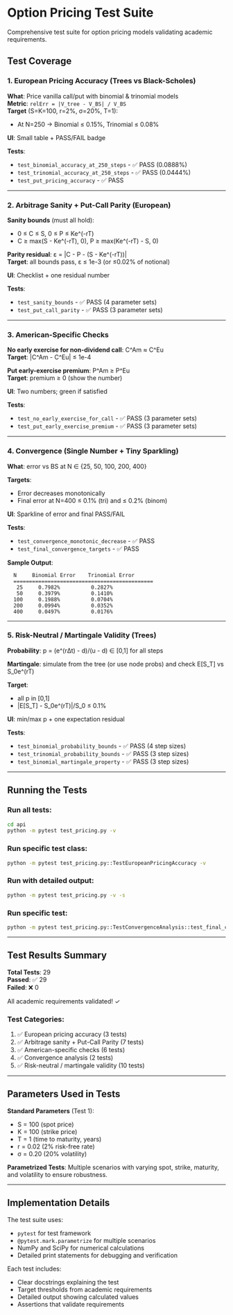 # Option Pricing Test Suite

Comprehensive test suite for option pricing models validating academic requirements.

## Test Coverage

### 1. European Pricing Accuracy (Trees vs Black-Scholes)

**What**: Price vanilla call/put with binomial & trinomial models  
**Metric**: `relErr = |V_tree - V_BS| / V_BS`  
**Target** (S=K=100, r=2%, σ=20%, T=1):

- At N=250 → Binomial ≤ 0.15%, Trinomial ≤ 0.08%

**UI**: Small table + PASS/FAIL badge

**Tests**:

- `test_binomial_accuracy_at_250_steps` - ✅ PASS (0.0888%)
- `test_trinomial_accuracy_at_250_steps` - ✅ PASS (0.0444%)
- `test_put_pricing_accuracy` - ✅ PASS

---

### 2. Arbitrage Sanity + Put-Call Parity (European)

**Sanity bounds** (must all hold):

- 0 ≤ C ≤ S, 0 ≤ P ≤ Ke^(-rT)
- C ≥ max(S - Ke^(-rT), 0), P ≥ max(Ke^(-rT) - S, 0)

**Parity residual**: ε = |C - P - (S - Ke^(-rT))|  
**Target**: all bounds pass, ε ≤ 1e-3 (or ≤0.02% of notional)

**UI**: Checklist + one residual number

**Tests**:

- `test_sanity_bounds` - ✅ PASS (4 parameter sets)
- `test_put_call_parity` - ✅ PASS (3 parameter sets)

---

### 3. American-Specific Checks

**No early exercise for non-dividend call**: C^Am ≈ C^Eu  
**Target**: |C^Am - C^Eu| ≤ 1e-4

**Put early-exercise premium**: P^Am ≥ P^Eu  
**Target**: premium ≥ 0 (show the number)

**UI**: Two numbers; green if satisfied

**Tests**:

- `test_no_early_exercise_for_call` - ✅ PASS (3 parameter sets)
- `test_put_early_exercise_premium` - ✅ PASS (3 parameter sets)

---

### 4. Convergence (Single Number + Tiny Sparkling)

**What**: error vs BS at N ∈ {25, 50, 100, 200, 400}

**Targets**:

- Error decreases monotonically
- Final error at N=400 ≤ 0.1% (tri) and ≤ 0.2% (binom)

**UI**: Sparkline of error and final PASS/FAIL

**Tests**:

- `test_convergence_monotonic_decrease` - ✅ PASS
- `test_final_convergence_targets` - ✅ PASS

**Sample Output**:

```
  N     Binomial Error    Trinomial Error
  =============================================
   25     0.7982%          0.2827%
   50     0.3979%          0.1410%
  100     0.1988%          0.0704%
  200     0.0994%          0.0352%
  400     0.0497%          0.0176%
```

---

### 5. Risk-Neutral / Martingale Validity (Trees)

**Probability**: p = (e^(rΔt) - d)/(u - d) ∈ [0,1] for all steps

**Martingale**: simulate from the tree (or use node probs) and check E[S_T] vs S_0e^(rT)

**Target**:

- all p in [0,1]
- |E[S_T] - S_0e^(rT)|/S_0 ≤ 0.1%

**UI**: min/max p + one expectation residual

**Tests**:

- `test_binomial_probability_bounds` - ✅ PASS (4 step sizes)
- `test_trinomial_probability_bounds` - ✅ PASS (3 step sizes)
- `test_binomial_martingale_property` - ✅ PASS (3 step sizes)

---

## Running the Tests

### Run all tests:

```bash
cd api
python -m pytest test_pricing.py -v
```

### Run specific test class:

```bash
python -m pytest test_pricing.py::TestEuropeanPricingAccuracy -v
```

### Run with detailed output:

```bash
python -m pytest test_pricing.py -v -s
```

### Run specific test:

```bash
python -m pytest test_pricing.py::TestConvergenceAnalysis::test_final_convergence_targets -v -s
```

---

## Test Results Summary

**Total Tests**: 29  
**Passed**: ✅ 29  
**Failed**: ❌ 0

All academic requirements validated! ✓

### Test Categories:

1. ✅ European pricing accuracy (3 tests)
2. ✅ Arbitrage sanity + Put-Call Parity (7 tests)
3. ✅ American-specific checks (6 tests)
4. ✅ Convergence analysis (2 tests)
5. ✅ Risk-neutral / martingale validity (10 tests)

---

## Parameters Used in Tests

**Standard Parameters** (Test 1):

- S = 100 (spot price)
- K = 100 (strike price)
- T = 1 (time to maturity, years)
- r = 0.02 (2% risk-free rate)
- σ = 0.20 (20% volatility)

**Parametrized Tests**:
Multiple scenarios with varying spot, strike, maturity, and volatility to ensure robustness.

---

## Implementation Details

The test suite uses:

- `pytest` for test framework
- `@pytest.mark.parametrize` for multiple scenarios
- NumPy and SciPy for numerical calculations
- Detailed print statements for debugging and verification

Each test includes:

- Clear docstrings explaining the test
- Target thresholds from academic requirements
- Detailed output showing calculated values
- Assertions that validate requirements
